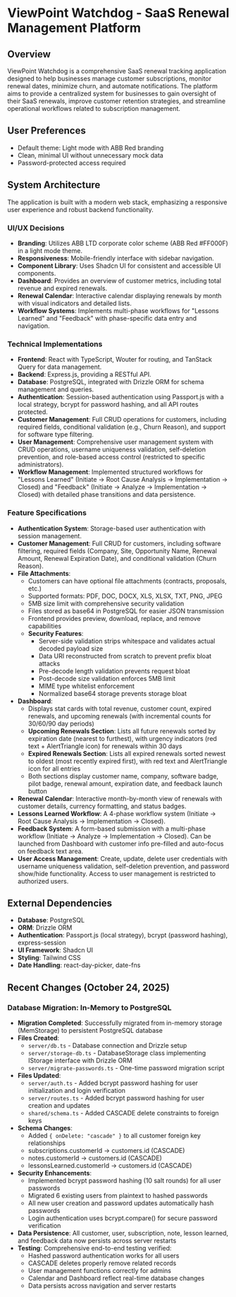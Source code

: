 # ViewPoint Watchdog - SaaS Renewal Management Platform

## Overview
ViewPoint Watchdog is a comprehensive SaaS renewal tracking application designed to help businesses manage customer subscriptions, monitor renewal dates, minimize churn, and automate notifications. The platform aims to provide a centralized system for businesses to gain oversight of their SaaS renewals, improve customer retention strategies, and streamline operational workflows related to subscription management.

## User Preferences
- Default theme: Light mode with ABB Red branding
- Clean, minimal UI without unnecessary mock data
- Password-protected access required

## System Architecture
The application is built with a modern web stack, emphasizing a responsive user experience and robust backend functionality.

### UI/UX Decisions
- **Branding**: Utilizes ABB LTD corporate color scheme (ABB Red #FF000F) in a light mode theme.
- **Responsiveness**: Mobile-friendly interface with sidebar navigation.
- **Component Library**: Uses Shadcn UI for consistent and accessible UI components.
- **Dashboard**: Provides an overview of customer metrics, including total revenue and expired renewals.
- **Renewal Calendar**: Interactive calendar displaying renewals by month with visual indicators and detailed lists.
- **Workflow Systems**: Implements multi-phase workflows for "Lessons Learned" and "Feedback" with phase-specific data entry and navigation.

### Technical Implementations
- **Frontend**: React with TypeScript, Wouter for routing, and TanStack Query for data management.
- **Backend**: Express.js, providing a RESTful API.
- **Database**: PostgreSQL, integrated with Drizzle ORM for schema management and queries.
- **Authentication**: Session-based authentication using Passport.js with a local strategy, bcrypt for password hashing, and all API routes protected.
- **Customer Management**: Full CRUD operations for customers, including required fields, conditional validation (e.g., Churn Reason), and support for software type filtering.
- **User Management**: Comprehensive user management system with CRUD operations, username uniqueness validation, self-deletion prevention, and role-based access control (restricted to specific administrators).
- **Workflow Management**: Implemented structured workflows for "Lessons Learned" (Initiate → Root Cause Analysis → Implementation → Closed) and "Feedback" (Initiate → Analyze → Implementation → Closed) with detailed phase transitions and data persistence.

### Feature Specifications
- **Authentication System**: Storage-based user authentication with session management.
- **Customer Management**: Full CRUD for customers, including software filtering, required fields (Company, Site, Opportunity Name, Renewal Amount, Renewal Expiration Date), and conditional validation (Churn Reason).
- **File Attachments**: 
  - Customers can have optional file attachments (contracts, proposals, etc.)
  - Supported formats: PDF, DOC, DOCX, XLS, XLSX, TXT, PNG, JPEG
  - 5MB size limit with comprehensive security validation
  - Files stored as base64 in PostgreSQL for easier JSON transmission
  - Frontend provides preview, download, replace, and remove capabilities
  - **Security Features**:
    - Server-side validation strips whitespace and validates actual decoded payload size
    - Data URI reconstructed from scratch to prevent prefix bloat attacks
    - Pre-decode length validation prevents request bloat
    - Post-decode size validation enforces 5MB limit
    - MIME type whitelist enforcement
    - Normalized base64 storage prevents storage bloat
- **Dashboard**: 
  - Displays stat cards with total revenue, customer count, expired renewals, and upcoming renewals (with incremental counts for 30/60/90 day periods)
  - **Upcoming Renewals Section**: Lists all future renewals sorted by expiration date (nearest to furthest), with urgency indicators (red text + AlertTriangle icon) for renewals within 30 days
  - **Expired Renewals Section**: Lists all expired renewals sorted newest to oldest (most recently expired first), with red text and AlertTriangle icon for all entries
  - Both sections display customer name, company, software badge, pilot badge, renewal amount, expiration date, and feedback launch button
- **Renewal Calendar**: Interactive month-by-month view of renewals with customer details, currency formatting, and status badges.
- **Lessons Learned Workflow**: A 4-phase workflow system (Initiate → Root Cause Analysis → Implementation → Closed).
- **Feedback System**: A form-based submission with a multi-phase workflow (Initiate → Analyze → Implementation → Closed). Can be launched from Dashboard with customer info pre-filled and auto-focus on feedback text area.
- **User Access Management**: Create, update, delete user credentials with username uniqueness validation, self-deletion prevention, and password show/hide functionality. Access to user management is restricted to authorized users.

## External Dependencies
- **Database**: PostgreSQL
- **ORM**: Drizzle ORM
- **Authentication**: Passport.js (local strategy), bcrypt (password hashing), express-session
- **UI Framework**: Shadcn UI
- **Styling**: Tailwind CSS
- **Date Handling**: react-day-picker, date-fns

## Recent Changes (October 24, 2025)

### Database Migration: In-Memory to PostgreSQL
- **Migration Completed**: Successfully migrated from in-memory storage (MemStorage) to persistent PostgreSQL database
- **Files Created**: 
  - `server/db.ts` - Database connection and Drizzle setup
  - `server/storage-db.ts` - DatabaseStorage class implementing IStorage interface with Drizzle ORM
  - `server/migrate-passwords.ts` - One-time password migration script
- **Files Updated**:
  - `server/auth.ts` - Added bcrypt password hashing for user initialization and login verification
  - `server/routes.ts` - Added bcrypt password hashing for user creation and updates
  - `shared/schema.ts` - Added CASCADE delete constraints to foreign keys
- **Schema Changes**:
  - Added `{ onDelete: "cascade" }` to all customer foreign key relationships
  - subscriptions.customerId → customers.id (CASCADE)
  - notes.customerId → customers.id (CASCADE)
  - lessonsLearned.customerId → customers.id (CASCADE)
- **Security Enhancements**:
  - Implemented bcrypt password hashing (10 salt rounds) for all user passwords
  - Migrated 6 existing users from plaintext to hashed passwords
  - All new user creation and password updates automatically hash passwords
  - Login authentication uses bcrypt.compare() for secure password verification
- **Data Persistence**: All customer, user, subscription, note, lesson learned, and feedback data now persists across server restarts
- **Testing**: Comprehensive end-to-end testing verified:
  - Hashed password authentication works for all users
  - CASCADE deletes properly remove related records
  - User management functions correctly for admins
  - Calendar and Dashboard reflect real-time database changes
  - Data persists across navigation and server restarts